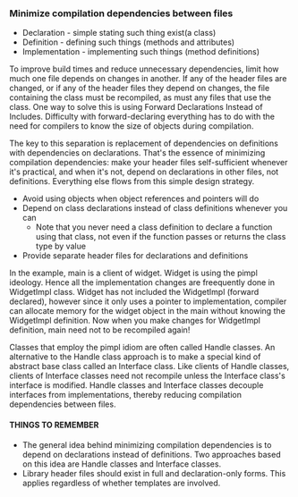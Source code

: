 ### Minimize compilation dependencies between files
* Declaration - simple stating such thing exist(a class)
* Definition - defining such things (methods and attributes)
* Implementation - implementing such things (method definitions)

To improve build times and reduce unnecessary dependencies, limit how much one file depends on changes in another.  If any of the header files are changed, or if any of the header files they depend on changes, the file containing the class must be recompiled, as must any files that use the class. One way to solve this is using Forward Declarations Instead of Includes. Difficulty with forward-declaring everything has to do with the need for compilers to know the size of objects during compilation.

The key to this separation is replacement of dependencies on definitions with dependencies on declarations. That's the essence of minimizing compilation dependencies: make your header files self-sufficient whenever it's practical, and when it's not, depend on declarations in other files, not definitions. Everything else flows from this simple design strategy.

* Avoid using objects when object references and pointers will do
* Depend on class declarations instead of class definitions whenever you can
    * Note that you never need a class definition to declare a function using that class, not even if the function passes or returns the class type by value
* Provide separate header files for declarations and definitions

In the example, main is a client of widget. Widget is using the pimpl ideology. Hence all the implementation changes are freequently done in WidgetImpl class. Widget has not included the WidgetImpl (forward declared), however since it only uses a pointer to implementation, compiler can allocate memory for the widget object in the main without knowing the WidgetImpl definition. Now when you make changes for WidgetImpl definition, main need not to be recompiled again!

Classes that employ the pimpl idiom are often called Handle classes. An alternative to the Handle class approach is to make a special kind of abstract base class called an Interface class. Like clients of Handle classes, clients of Interface classes need not recompile unless the Interface class's interface is modified. Handle classes and Interface classes decouple interfaces from implementations, thereby reducing compilation dependencies between files.

#### THINGS TO REMEMBER
* The general idea behind minimizing compilation dependencies is to depend on declarations instead of definitions. Two approaches based on this idea are Handle classes and Interface classes.
* Library header files should exist in full and declaration-only forms. This applies regardless of whether templates are involved.